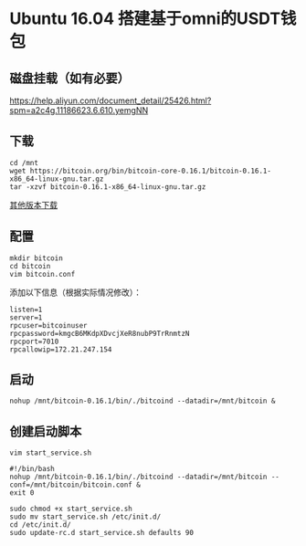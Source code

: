 # Ubuntu 16.04 搭建基于omni的USDT钱包

## 磁盘挂载（如有必要）

https://help.aliyun.com/document_detail/25426.html?spm=a2c4g.11186623.6.610.yemgNN

## 下载

```
cd /mnt
wget https://bitcoin.org/bin/bitcoin-core-0.16.1/bitcoin-0.16.1-x86_64-linux-gnu.tar.gz
tar -xzvf bitcoin-0.16.1-x86_64-linux-gnu.tar.gz
```

[其他版本下载](https://bitcoin.org/en/download)

## 配置

```
mkdir bitcoin
cd bitcoin
vim bitcoin.conf
```

添加以下信息（根据实际情况修改）：

```
listen=1
server=1
rpcuser=bitcoinuser
rpcpassword=kmgcB6MKdpXDvcjXeR8nubP9TrRnmtzN
rpcport=7010
rpcallowip=172.21.247.154
```

## 启动

```
nohup /mnt/bitcoin-0.16.1/bin/./bitcoind --datadir=/mnt/bitcoin &
```

## 创建启动脚本

```
vim start_service.sh
```

```
#!/bin/bash
nohup /mnt/bitcoin-0.16.1/bin/./bitcoind --datadir=/mnt/bitcoin --conf=/mnt/bitcoin/bitcoin.conf &
exit 0
```

```
sudo chmod +x start_service.sh
sudo mv start_service.sh /etc/init.d/
cd /etc/init.d/
sudo update-rc.d start_service.sh defaults 90
```

